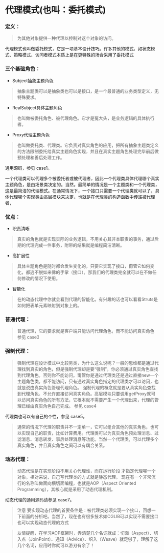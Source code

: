 # 代理模式(也叫：委托模式)
### **定义：**
> 为其他对象提供一种代理以控制对这个对象的访问。

代理模式也叫做委托模式，它是一项基本设计技巧。许多其他的模式，如状态模式、策略模式、访问者模式本质上是在更特殊的场合采用了委托模式





### **三个基础角色：**
* Subject抽象主题角色
> 抽象主题类可以是抽象类也可以是接口，是一个最普通的业务类型定义，无特殊要求。
* RealSubject具体主题角色
> 也叫做被委托角色、被代理角色。它才是冤大头，是业务逻辑的具体执行者。
* Proxy代理主题角色
> 也叫做委托类、代理类。它负责对真实角色的应用，把所有抽象主题类定义的方法限制委托给真实主题角色实现，并且在真实主题角色处理完毕前后做预处理和善后处理工作。

通用源码，参见 case1。

一个代理类可以代理多个被委托者或被代理者，因此一个代理类具体代理哪个真实主题角色，是由场景类决定的。当然，最简单的情况是一个主题类和一个代理类，这是最简洁的代理模式。在通常情况下，一个接口只需要一个代理类就可以了，具体代理哪个实现类由高层模块来决定，也就是在代理类的构造函数中传递被代理者，

### **优点：**
* 职责清晰
> 真实的角色就是实现实际的业务逻辑，不用关心其非本职责的事务，通过后期的代理完成一件事务，附带的结果就是编程简洁清晰。
* 高扩展性
> 具体主题角色是随时都会发生变化的，只要它实现了接口，甭管它如何变化，都逃不脱如来佛的手掌（接口），那我们的代理类完全就可以在不做任何修改的情况下使用。
* 智能化
> 在的动态代理中你就会看到代理的智能化。有兴趣的话也可以看看Struts是如何把表单元素映射到对象上的。


### **普通代理：**
>   普通代理，它的要求就是客户端只能访问代理角色，而不能访问真实角色
参见 case3

### **强制代理：**
>   强制代理在设计模式中比较另类，为什么这么说呢？一般的思维都是通过代理找到真实的角色，但是强制代理却是要“强制”，你必须通过真实角色查找到代理角色，否则你不能访问。甭管你是通过代理类还是通过直接new一个主题角色类，都不能访问，只有通过真实角色指定的代理类才可以访问，也就是说由真实角色管理代理角色。
> 强制代理的概念就是要从真实角色查找到代理角色，不允许直接访问真实角色。高层模块只要调用getProxy就可以访问真实角色的所有方法，它根本就不需要产生一个代理出来，代理的管理已经由真实角色自己完成。
参见 case4

代理类也可以有自己的个性，参见 case5。

> 通常的情况下代理的职责并不一定单一，它可以组合其他的真实角色，也可以实现自己的职责，比如计算费用。代理类可以为真实角色预处理消息、过滤消息、消息转发、事后处理消息等功能。当然一个代理类，可以代理多个真实角色，并且真实角色之间可以有耦合关系。


### **动态代理：**
> 动态代理是在实现阶段不用关心代理谁，而在运行阶段
  才指定代理哪一个对象。相对来说，自己写代理类的方式就是静态代理。
> 现在有一个非常流行的名称叫做面向横切面编程，也就是AOP（Aspect Oriented Programming），其核心就是采用了动态代理机制。

动态代理的通用源码请参见 case7。

> 注意 要实现动态代理的首要条件是：被代理类必须实现一个接口，回想一下前面的分析吧。当然了，现在也有很多技术如CGLIB可以实现不需要接口也可以实现动态代理的方式

> 友情提醒，在学习AOP框架时，弄清楚几个名词就成：切面（Aspect）、切入点（JoinPoint）、通知（Advice）、织入（Weave）就足够了，理解了这几个名词，应用时你就可以游刃有余了！